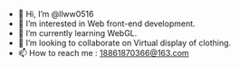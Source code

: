 - 👋 Hi, I’m @llww0516
- 👀 I’m interested in Web front-end development.
- 🌱 I’m currently learning WebGL.
- 💞️ I’m looking to collaborate on Virtual display of clothing.
- 📫 How to reach me : 18861870366@163.com

<!---
llww0516/llww0516 is a ✨ special ✨ repository because its `README.md` (this file) appears on your GitHub profile.
You can click the Preview link to take a look at your changes.
--->
